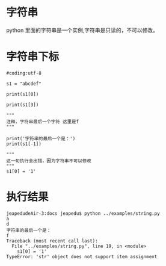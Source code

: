 # 字符串
python 里面的字符串是一个实例,字符串是只读的，不可以修改。

# 字符串下标

```
#coding:utf-8

s1 = "abcdef"

print(s1[0])

print(s1[3])

"""
注释，字符串最后一个字符 这里是f
"""

print('字符串的最后一个是：')
print(s1[-1])

"""
这一句执行会出错，因为字符串不可以修改
"""
s1[0] = '1'

```

# 执行结果

```
jeapedudeAir-3:docs jeapedu$ python ../examples/string.py
a
d
字符串的最后一个是：
f
Traceback (most recent call last):
  File "../examples/string.py", line 19, in <module>
    s1[0] = '1'
TypeError: 'str' object does not support item assignment
```
